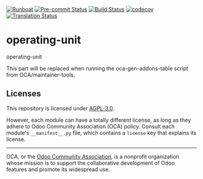 
[![Runboat](https://img.shields.io/badge/runboat-Try%20me-875A7B.png)](https://runboat.odoo-community.org/builds?repo=OCA/operating-unit&target_branch=18.0)
[![Pre-commit Status](https://github.com/OCA/operating-unit/actions/workflows/pre-commit.yml/badge.svg?branch=18.0)](https://github.com/OCA/operating-unit/actions/workflows/pre-commit.yml?query=branch%3A18.0)
[![Build Status](https://github.com/OCA/operating-unit/actions/workflows/test.yml/badge.svg?branch=18.0)](https://github.com/OCA/operating-unit/actions/workflows/test.yml?query=branch%3A18.0)
[![codecov](https://codecov.io/gh/OCA/operating-unit/branch/18.0/graph/badge.svg)](https://codecov.io/gh/OCA/operating-unit)
[![Translation Status](https://translation.odoo-community.org/widgets/operating-unit-18-0/-/svg-badge.svg)](https://translation.odoo-community.org/engage/operating-unit-18-0/?utm_source=widget)

<!-- /!\ do not modify above this line -->

# operating-unit

operating-unit

<!-- /!\ do not modify below this line -->

<!-- prettier-ignore-start -->

[//]: # (addons)

This part will be replaced when running the oca-gen-addons-table script from OCA/maintainer-tools.

[//]: # (end addons)

<!-- prettier-ignore-end -->

## Licenses

This repository is licensed under [AGPL-3.0](LICENSE).

However, each module can have a totally different license, as long as they adhere to Odoo Community Association (OCA)
policy. Consult each module's `__manifest__.py` file, which contains a `license` key
that explains its license.

----
OCA, or the [Odoo Community Association](http://odoo-community.org/), is a nonprofit
organization whose mission is to support the collaborative development of Odoo features
and promote its widespread use.

